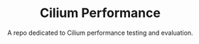 <p align="center">
  <h1 align="center">Cilium Performance</h1>
  <p align="center">
    <p align="center">A repo dedicated to Cilium performance testing and evaluation.</p>
  </p>
</p>
